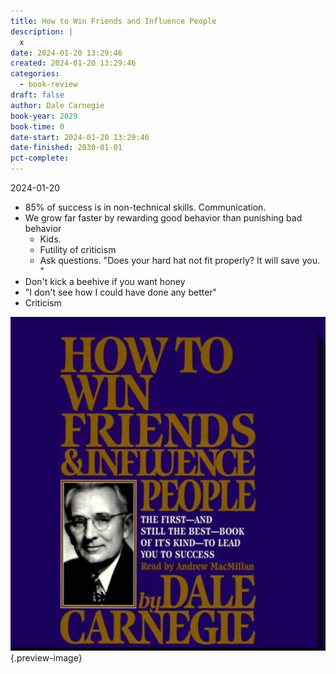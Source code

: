 ```yaml
---
title: How to Win Friends and Influence People
description: |
  x
date: 2024-01-20 13:29:46
created: 2024-01-20 13:29:46
categories:
  - book-review
draft: false
author: Dale Carnegie
book-year: 2029
book-time: 0
date-start: 2024-01-20 13:29:46
date-finished: 2030-01-01
pct-complete:
---
```

2024-01-20
- 85% of success is in non-technical skills. Communication. 
- We grow far faster by rewarding good behavior than punishing bad behavior 
	- Kids. 
	- Futility of criticism 
	- Ask questions. "Does your hard hat not fit properly? It will save you. "
- Don't kick a beehive if you want honey 
- "I don't see how I could have done any better"
- Criticism 




![How to win friends and influence people](../img/book-how-to-win-friends.jpeg){.preview-image}
